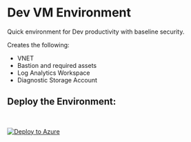 # Dev VM Environment

Quick environment for Dev productivity with baseline security.

Creates the following:
- VNET
- Bastion and required assets
- Log Analytics Workspace
- Diagnostic Storage Account


## Deploy the Environment:
 <br>


[![Deploy to Azure](https://aka.ms/deploytoazurebutton)](https://portal.azure.com/#create/Microsoft.Template/uri/https%3A%2F%2Fraw.githubusercontent.com%2FVallentyne%2FDevVMEnvironment%2Fmain%2Fdeploymenttemplate.json)
